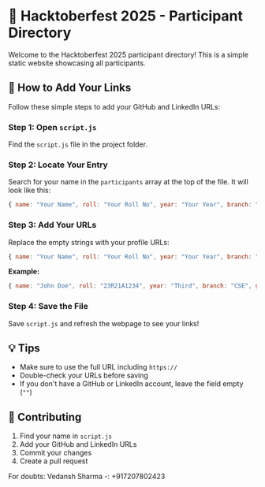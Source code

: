 # 🎃 Hacktoberfest 2025 - Participant Directory

Welcome to the Hacktoberfest 2025 participant directory! This is a simple static website showcasing all participants.

## 🚀 How to Add Your Links

Follow these simple steps to add your GitHub and LinkedIn URLs:

### Step 1: Open `script.js`
Find the `script.js` file in the project folder.

### Step 2: Locate Your Entry
Search for your name in the `participants` array at the top of the file. It will look like this:

```javascript
{ name: "Your Name", roll: "Your Roll No", year: "Your Year", branch: "Your Branch", github: "", linkedin: "" },
```

### Step 3: Add Your URLs
Replace the empty strings with your profile URLs:

```javascript
{ name: "Your Name", roll: "Your Roll No", year: "Your Year", branch: "Your Branch", github: "https://github.com/yourusername", linkedin: "https://linkedin.com/in/yourprofile" },
```

**Example:**
```javascript
{ name: "John Doe", roll: "23R21A1234", year: "Third", branch: "CSE", github: "https://github.com/johndoe", linkedin: "https://linkedin.com/in/johndoe" },
```

### Step 4: Save the File
Save `script.js` and refresh the webpage to see your links!

## 💡 Tips

- Make sure to use the full URL including `https://`
- Double-check your URLs before saving
- If you don't have a GitHub or LinkedIn account, leave the field empty (`""`)

## 🤝 Contributing

1. Find your name in `script.js`
2. Add your GitHub and LinkedIn URLs
3. Commit your changes
4. Create a pull request

For doubts: Vedansh Sharma -: +917207802423
